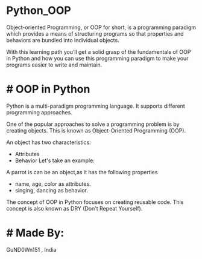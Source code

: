 # Python_OOP
Object-oriented Programming, or OOP for short, is a programming paradigm which provides a means of structuring programs so that properties and behaviors are bundled into individual objects.

With this learning path you’ll get a solid grasp of the fundamentals of OOP in Python and how you can use this programming paradigm to make your programs easier to write and maintain.
# # OOP in Python
Python is a multi-paradigm programming language. It supports different programming approaches.

One of the popular approaches to solve a programming problem is by creating objects. This is known as Object-Oriented Programming (OOP).

An object has two characteristics:

* Attributes
* Behavior
Let's take an example:

A parrot is can be an object,as it has the following properties

* name, age, color as attributes.
* singing, dancing as behavior.



The concept of OOP in Python focuses on creating reusable code. This concept is also known as DRY (Don't Repeat Yourself).
# # Made By:
GuND0Wn151 , India
